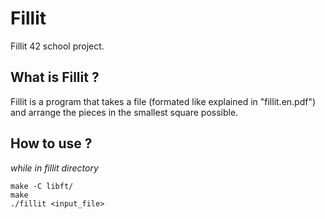 # Fillit

Fillit 42 school project.

## What is Fillit ?

Fillit is a program that takes a file (formated like explained in "fillit.en.pdf") and arrange the pieces in the smallest square possible.

## How to use ?

*while in fillit directory*
```
make -C libft/
make
./fillit <input_file>
```
